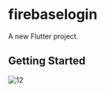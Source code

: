 # firebaselogin

A new Flutter project.

## Getting Started

![12](https://user-images.githubusercontent.com/55942013/95651227-770d4600-0b06-11eb-94d4-325370f81ddf.jpg)
